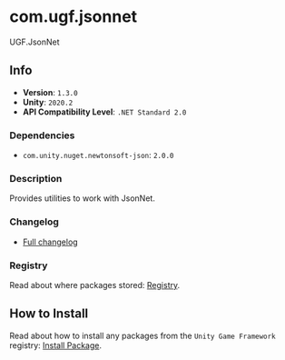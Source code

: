 # com.ugf.jsonnet

UGF.JsonNet

## Info

- **Version**: `1.3.0`
- **Unity**: `2020.2`
- **API Compatibility Level**: `.NET Standard 2.0`

### Dependencies

- `com.unity.nuget.newtonsoft-json`: `2.0.0`


### Description

Provides utilities to work with JsonNet.

### Changelog

- [Full changelog](changelog.md)

### Registry

Read about where packages stored: [Registry](https://github.com/unity-game-framework/organization/blob/main/docs/registry.md).

## How to Install

Read about how to install any packages from the `Unity Game Framework` registry: [Install Package](https://github.com/unity-game-framework/organization/blob/main/docs/install-packages.md).
